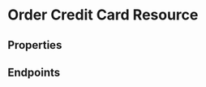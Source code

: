 # Order Credit Card Resource

## Properties

<ResourceProperties :resource="'order_credit_card'" :lang="'en'"/>

<ResourceScopes :resource="'order_credit_card'"/>

## Endpoints

[//]: <> (GET ENDPOINT)
<ResourceEndpoint :resource="'order_credit_card'" :endpoint="'get'" :lang="'en'">

<template v-slot:responseJSON>

<<< @/docs/fixtures/api/order_credit_card/response/json/get_id.json

</template>

<template v-slot:responseXML>

<<< @/docs/fixtures/api/order_credit_card/response/xml/get_id.xml

</template>

</ResourceEndpoint>

[//]: <> (GETCOLLECTION ENDPOINT)
<ResourceEndpoint :resource="'order_credit_card'" :endpoint="'getCollection'" :lang="'en'">

<template v-slot:responseJSON>

<<< @/docs/fixtures/api/order_credit_card/response/json/get_page.json

</template>

<template v-slot:responseXML>

<<< @/docs/fixtures/api/order_credit_card/response/xml/get_page.xml

</template>

</ResourceEndpoint>

